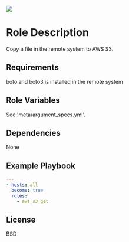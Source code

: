 [![](https://github.com/ansible-roles-matsumura/aws_s3_get/workflows/build/badge.svg)](https://github.com/ansible-roles-matsumura/aws_s3_get/actions?query=workflow%3Abuild)

Role Description
=========

Copy a file in the remote system to AWS S3.

Requirements
------------

boto and boto3 is installed in the remote system

Role Variables
--------------

See 'meta/argument_specs.yml'.

Dependencies
------------

None

Example Playbook
----------------

```YAML
---
- hosts: all
  become: true
  roles:
    - aws_s3_get
```

License
-------

BSD
